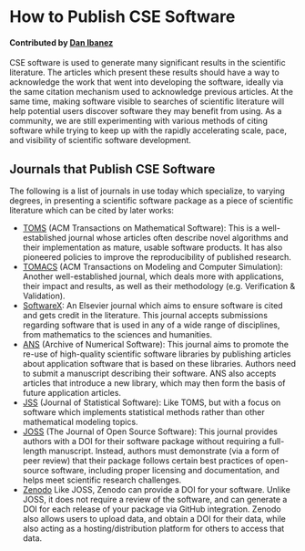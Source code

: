 # How to Publish CSE Software

#### Contributed by [Dan Ibanez](@ibaned)

CSE software is used to generate many significant results
in the scientific literature.
The articles which present these results should have a way
to acknowledge the work that went
into developing the software, ideally via the same citation
mechanism used to acknowledge previous articles.
At the same time, making software visible to searches
of scientific literature will help potential users discover
software they may benefit from using.
As a community, we are still experimenting with various
methods of citing software while trying to keep up with the
rapidly accelerating scale, pace, and visibility
of scientific software development.

## Journals that Publish CSE Software

The following is a list of journals in use today which specialize,
to varying degrees, in presenting a scientific software package as a
piece of scientific literature which can be cited by later works:

 - [TOMS]() (ACM Transactions on Mathematical Software):
   This is a well-established journal whose articles often describe
   novel algorithms and their implementation as mature, usable
   software products.
   It has also pioneered policies to improve the reproducibility
   of published research.
 - [TOMACS]() (ACM Transactions on Modeling and Computer Simulation):
   Another well-established journal, which deals more with applications,
   their impact and results, as well as their methodology
   (e.g. Verification & Validation).
 - [SoftwareX](): An Elsevier journal which aims to ensure software
   is cited and gets credit in the literature.
   This journal accepts submissions regarding software that is used
   in any of a wide range of disciplines, from mathematics to the
   sciences and humanities.
 - [ANS]() (Archive of Numerical Software):
   This journal aims to promote the re-use of high-quality scientific
   software libraries by publishing articles about application software
   that is based on these libraries.
   Authors need to submit a manuscript describing their software.
   ANS also accepts articles that introduce a new library, which may
   then form the basis of future application articles.
 - [JSS]() (Journal of Statistical Software):
   Like TOMS, but with a focus on software which implements statistical
   methods rather than other mathematical modeling topics.
 - [JOSS]() (The Journal of Open Source Software): This journal provides
   authors with a DOI for their software package without requiring a
   full-length manuscript.
   Instead, authors must demonstrate (via a form of peer review) that
   their package follows certain best practices of open-source software,
   including proper licensing and documentation,
   and helps meet scientific research challenges.
 - [Zenodo]() Like JOSS, Zenodo can provide a DOI for your software.
   Unlike JOSS, it does not require a review of the software,
   and can generate a DOI for each release of your package via GitHub
   integration.
   Zenodo also allows users to upload data, and obtain a DOI for their
   data, while also acting as a hosting/distribution platform for others
   to access that data.

<!--- 
Categories: crosscutting resources
Topics: software publishing and citation
Tags: SoftwareX, journal, cite, publish
Level: 1
Prerequisites: WhatIsSustainability.md WhatIsGoodDocumentation.md WhatIsCseSwTesting.md
Aggregate: none
--->
